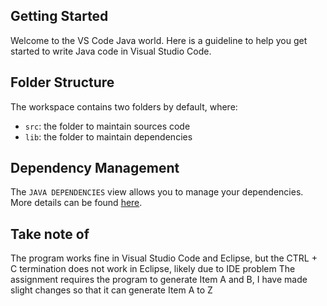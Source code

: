 ## Getting Started

Welcome to the VS Code Java world. Here is a guideline to help you get started to write Java code in Visual Studio Code.

## Folder Structure

The workspace contains two folders by default, where:

- `src`: the folder to maintain sources code
- `lib`: the folder to maintain dependencies

## Dependency Management

The `JAVA DEPENDENCIES` view allows you to manage your dependencies. More details can be found [here](https://github.com/microsoft/vscode-java-pack/blob/master/release-notes/v0.9.0.md#work-with-jar-files-directly).

## Take note of

The program works fine in Visual Studio Code and Eclipse, but the CTRL + C termination does not work in Eclipse, likely due to IDE problem
The assignment requires the program to generate Item A and B, I have made slight changes so that it can generate Item A to Z